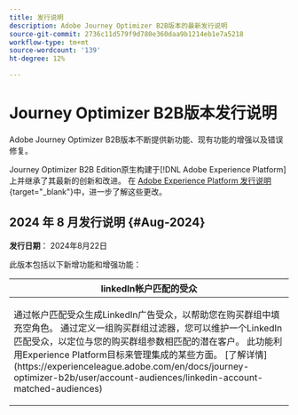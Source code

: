 ```yaml
---
title: 发行说明
description: Adobe Journey Optimizer B2B版本的最新发行说明
source-git-commit: 2736c11d579f9d780e360daa9b1214eb1e7a5218
workflow-type: tm+mt
source-wordcount: '139'
ht-degree: 12%

---
```


# Journey Optimizer B2B版本发行说明

Adobe Journey Optimizer B2B版本不断提供新功能、现有功能的增强以及错误修复。

Journey Optimizer B2B Edition原生构建于[!DNL Adobe Experience Platform]上并继承了其最新的创新和改进。 在 [Adobe Experience Platform 发行说明](https://experienceleague.adobe.com/zh-hans/docs/experience-platform/release-notes/latest){target="_blank"}中，进一步了解这些更改。

## 2024 年 8 月发行说明 {#Aug-2024}

**发行日期**： 2024年8月22日

此版本包括以下新增功能和增强功能：

<table>
<thead>
<tr>
<th><strong>linkedIn帐户匹配的受众</strong><br/></th>
</tr>
</thead>
<tbody>
<tr>
<td>
<p>通过帐户匹配受众生成LinkedIn广告受众，以帮助您在购买群组中填充空角色。 通过定义一组购买群组过滤器，您可以维护一个LinkedIn匹配受众，以定位与您的购买群组参数相匹配的潜在客户。 此功能利用Experience Platform目标来管理集成的某些方面。 [了解详情](https://experienceleague.adobe.com/en/docs/journey-optimizer-b2b/user/account-audiences/linkedin-account-matched-audiences)</p>
</td>
</tr>
</tbody>
</table>
